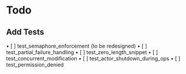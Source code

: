 # Todo

## Add Tests

 • [ ] test_semaphore_enforcement (to be redesigned)
 • [ ] test_partial_failure_handling
 • [ ] test_zero_length_snippet
 • [ ] test_concurrent_modification
 • [ ] test_actor_shutdown_during_ops
 • [ ] test_permission_denied
